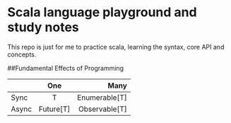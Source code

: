 # Scala language playground and study notes

This repo is just for me to practice scala, learning the syntax, core API and concepts.

##Fundamental Effects of Programming

|               | One           | Many          |
| ------------- |:-------------:| -------------:|
| Sync          | T             | Enumerable[T] |
| Async         | Future[T]     | Observable[T] |


